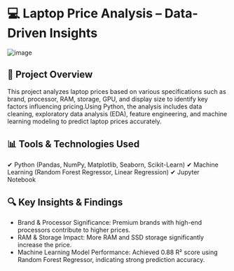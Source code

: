 # 💻 Laptop Price Analysis – Data-Driven Insights

![image](https://github.com/user-attachments/assets/fdb49901-0a11-4138-83b0-678efe8bb8c8)


## 📌 Project Overview

This project analyzes laptop prices based on various specifications such as brand, processor, RAM, storage, GPU, and display size to identify key factors influencing pricing.Using Python, the analysis includes data cleaning, exploratory data analysis (EDA), feature engineering, and machine learning modeling to predict laptop prices accurately.

## 📊 Tools & Technologies Used

✔ Python (Pandas, NumPy, Matplotlib, Seaborn, Scikit-Learn)
✔ Machine Learning (Random Forest Regressor, Linear Regression)
✔ Jupyter Notebook

## 🔍 Key Insights & Findings
- Brand & Processor Significance: Premium brands with high-end processors contribute to higher prices.
- RAM & Storage Impact: More RAM and SSD storage significantly increase the price.
- Machine Learning Model Performance: Achieved 0.88 R² score using Random Forest Regressor, indicating strong prediction accuracy.
